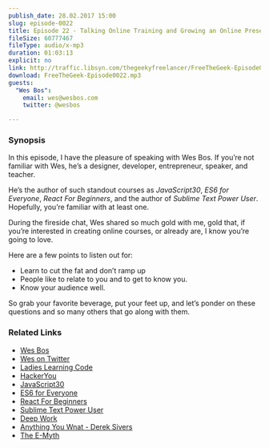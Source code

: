 ```yaml
---
publish_date: 28.02.2017 15:00
slug: episode-0022
title: Episode 22 - Talking Online Training and Growing an Online Presence with Wes Bos
fileSize: 60777467
fileType: audio/x-mp3
duration: 01:03:13
explicit: no
link: http://traffic.libsyn.com/thegeekyfreelancer/FreeTheGeek-Episode0022.mp3
download: FreeTheGeek-Episode0022.mp3
guests:
  "Wes Bos":
    email: wes@wesbos.com
    twitter: @wesbos

---
```

### Synopsis

In this episode, I have the pleasure of speaking with Wes Bos.
If you’re not familiar with Wes, he’s a designer, developer, entrepreneur, speaker, and teacher.

He’s the author of such standout courses as _JavaScript30_, _ES6 for Everyone_, _React For Beginners_, and the author of _Sublime Text Power User_.
Hopefully, you’re familiar with at least one.

During the fireside chat, Wes shared so much gold with me, gold that, if you’re interested in creating online courses, or already are, I know you’re going to love.

Here are a few points to listen out for:

- Learn to cut the fat and don’t ramp up
- People like to relate to you and to get to know you.
- Know your audience well.

So grab your favorite beverage, put your feet up, and let’s ponder on these questions and so many others that go along with them.

### Related Links

- [Wes Bos](http://wesbos.com/courses/)
- [Wes on Twitter](http://twitter.com/wesbos)
- [Ladies Learning Code](http://ladieslearningcode.com/)
- [HackerYou](http://hackeryou.com/)
- [JavaScript30](https://javascript30.com/)
- [ES6 for Everyone](https://es6.io/)
- [React For Beginners](https://reactforbeginners.com/)
- [Sublime Text Power User](https://sublimetextbook.com/)
- [Deep Work](http://calnewport.com/books/deep-work/)
- [Anything You Wnat - Derek Sivers](https://sivers.org/a)
- [The E-Myth](https://www.amazon.com/E-Myth-Revisited-Small-Businesses-About/dp/0887307280/ref=pd_sim_14_1?_encoding=UTF8&psc=1&refRID=YS7RJEF845YBKF548YN3)
